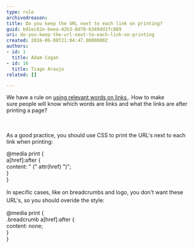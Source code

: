 ```yaml
---
type: rule
archivedreason: 
title: Do you keep the URL next to each link on printing?
guid: b91ec62e-beea-42b3-8d70-6349dd1fc889
uri: do-you-keep-the-url-next-to-each-link-on-printing
created: 2016-06-08T21:04:47.0000000Z
authors:
- id: 1
  title: Adam Cogan
- id: 16
  title: Tiago Araujo
related: []

---
```



We have a rule on&#160;<a href="/_layouts/15/FIXUPREDIRECT.ASPX?WebId=3dfc0e07-e23a-4cbb-aac2-e778b71166a2&amp;TermSetId=07da3ddf-0924-4cd2-a6d4-a4809ae20160&amp;TermId=f19d44f5-5c5b-4cc8-905d-3f7ddb1edf58">using&#160;relevant words on&#160;links </a>. How to make sure&#160;people&#160;will know which words are links and what the links are after printing a page?<br>
<br><excerpt class='endintro'></excerpt><br>
<p>As a good practice, you should use CSS to print the URL's next to each link&#160;when printing&#58;</p><p class="ssw15-rteElement-CodeArea">@media print &#123;<br>a[href]&#58;after &#123;<br>content&#58; &quot; (&quot; attr(href) &quot;)&quot;;<br>&#125;<br>&#125;</p>​<span style="line-height&#58;1.5em;">In specific cases, like on breadcrumbs and ​logo, you don't want these URL's, so you should overide the style&#58;</span><div><p class="ssw15-rteElement-CodeArea">@media print &#123;<br><span class="ssw15-rteStyle-Highlight">.breadcrumb </span>a[href]&#58;after &#123;<br>content&#58; <span class="ssw15-rteStyle-Highlight">none</span>;<br>&#125;<br>&#125; <br></p></div>


